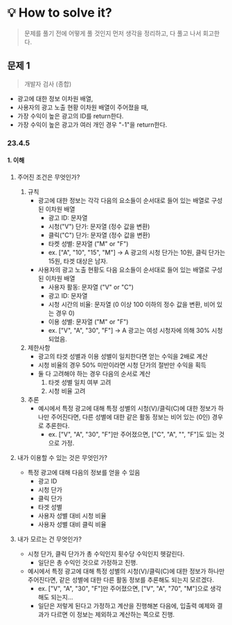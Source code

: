 # 💡 How to solve it?
> 문제를 풀기 전에 어떻게 풀 것인지 먼저 생각을 정리하고, 다 풀고 나서 회고한다.

## 문제 1

> 개발자 검사 (종합)

- 광고에 대한 정보 이차원 배열,
- 사용자의 광고 노출 현황 이차원 배열이 주어졌을 때,
- 가장 수익이 높은 광고의 ID를 return한다.
- 가장 수익이 높은 광고가 여러 개인 경우 "-1"을 return한다.

### 23.4.5

#### 1. 이해

1. 주어진 조건은 무엇인가?
   1. 규칙
      - 광고에 대한 정보는 각각 다음의 요소들이 순서대로 들어 있는 배열로 구성된 이차원 배열
        - 광고 ID: 문자열
        - 시청("V") 단가: 문자열 (정수 값을 변환)
        - 클릭("C") 단가: 문자열 (정수 값을 변환)
        - 타켓 성별: 문자열 ("M" or "F")
        - ex. ["A", "10", "15", "M"]
          -> A 광고의 시청 단가는 10원, 클릭 단가는 15원, 타겟 대상은 남자.
      - 사용자의 광고 노출 현황도 다음 요소들이 순서대로 들어 있는 배열로 구성된 이차원 배열
        - 사용자 활동: 문자열 ("V" or "C")
        - 광고 ID: 문자열
        - 시청 시간의 비율: 문자열 (0 이상 100 이하의 정수 값을 변환, 비어 있는 경우 0)
        - 이용 성별: 문자열 ("M" or "F")
        - ex. ["V", "A", "30", "F"]
            -> A 광고는 여성 시청자에 의해 30% 시청되었음.
   2. 제한사항
      - 광고의 타겟 성별과 이용 성별이 일치한다면 얻는 수익을 2배로 계산
      - 시청 비율의 경우 50% 미만이라면 시청 단가의 절반만 수익을 획득
      - 둘 다 고려해야 하는 경우 다음의 순서로 계산
        1. 타겟 성별 일치 여부 고려
        2. 시청 비율 고려
   3. 추론
      - 예시에서 특정 광고에 대해 특정 성별의 시청(V)/클릭(C)에 대한 정보가 하나만 주어진다면,
        다른 성별에 대한 같은 활동 정보는 비어 있는 (0인) 경우로 추론한다.
        - ex. ["V", "A", "30", "F"]만 주어졌으면, ["C", "A", "", "F"]도 있는 것으로 가정.

2. 내가 이용할 수 있는 것은 무엇인가?
   - 특정 광고에 대해 다음의 정보를 얻을 수 있음
     - 광고 ID
     - 시청 단가
     - 클릭 단가
     - 타겟 성별
     - 사용자 성별 대비 시청 비율
     - 사용자 성별 대비 클릭 비율

3. 내가 모르는 건 무엇인가?
   - 시청 단가, 클릭 단가가 총 수익인지 횟수당 수익인지 헷갈린다.
     - 일단은 총 수익인 것으로 가정하고 진행.
   - 예시에서 특정 광고에 대해 특정 성별의 시청(V)/클릭(C)에 대한 정보가 하나만 주어진다면,
     같은 성별에 대한 다른 활동 정보를 추론해도 되는지 모르겠다. 
     - ex. ["V", "A", "30", "F"]만 주어졌으면, ["V", "A", "70", "M"]으로 생각해도 되는지...
     - 일단은 저렇게 된다고 가정하고 계산을 진행해본 다음에, 입출력 예제와 결과가 다르면
       이 정보는 제외하고 계산하는 쪽으로 진행.
